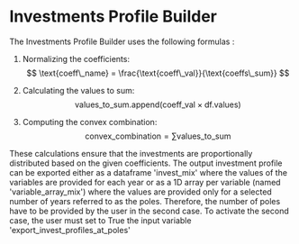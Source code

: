 # Investments Profile Builder

The Investments Profile Builder uses the following formulas :

1. Normalizing the coefficients:
    $$
    \text{coeff\_name} = \frac{\text{coeff\_val}}{\text{coeffs\_sum}}
    $$

2. Calculating the values to sum:
    $$
    \text{values\_to\_sum.append}(\text{coeff\_val} \times \text{df.values})
    $$

3. Computing the convex combination:
    $$
    \text{convex\_combination} = \sum \text{values\_to\_sum}
    $$

These calculations ensure that the investments are proportionally distributed based on the given coefficients.
The output investment profile can be exported either as a dataframe 'invest_mix' where the values of the variables
are provided for each year or as a 1D array per variable (named 'variable_array_mix') where the values are provided
only for a selected number of years referred to as the poles.
Therefore, the number of poles have to be provided by the user in the second case. To activate the second case,
the user must set to True the input variable 'export_invest_profiles_at_poles'
